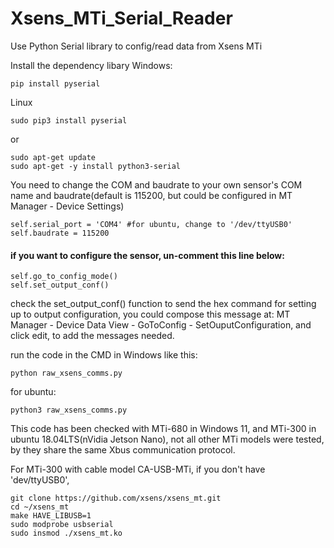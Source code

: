 # Xsens_MTi_Serial_Reader
Use Python Serial library to config/read data from Xsens MTi

Install the dependency libary
Windows:
```
pip install pyserial
```

Linux
```
sudo pip3 install pyserial
```
or
```
sudo apt-get update
sudo apt-get -y install python3-serial
```

You need to change the COM and baudrate to your own sensor's COM name and baudrate(default is 115200, but could be configured in MT Manager - Device Settings)
```
self.serial_port = 'COM4' #for ubuntu, change to '/dev/ttyUSB0'
self.baudrate = 115200
```

#### if you want to configure the sensor, un-comment this line below:
```
self.go_to_config_mode()
self.set_output_conf()
```

check the set_output_conf() function to send the hex command for setting up to output configuration, you could compose this message at:
MT Manager - Device Data View - GoToConfig - SetOuputConfiguration, and click edit, to add the messages needed.


run the code in the CMD in Windows like this:
```
python raw_xsens_comms.py
```
for ubuntu:
```
python3 raw_xsens_comms.py
```



This code has been checked with MTi-680 in Windows 11, and MTi-300 in ubuntu 18.04LTS(nVidia Jetson Nano),  not all other MTi models were tested, by they share the same Xbus communication protocol.

For MTi-300 with cable model CA-USB-MTi, if you don't have 'dev/ttyUSB0', 
```
git clone https://github.com/xsens/xsens_mt.git
cd ~/xsens_mt
make HAVE_LIBUSB=1
sudo modprobe usbserial
sudo insmod ./xsens_mt.ko
```
